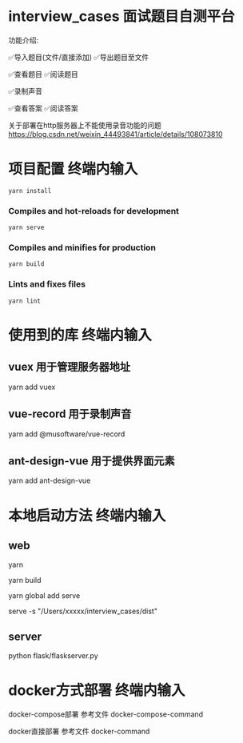 # interview_cases 面试题目自测平台

功能介绍:

✅导入题目(文件/直接添加) ✅导出题目至文件

✅查看题目 ✅阅读题目

✅录制声音

✅查看答案 ✅阅读答案

关于部署在http服务器上不能使用录音功能的问题
https://blog.csdn.net/weixin_44493841/article/details/108073810

# 项目配置 终端内输入
```
yarn install
```

### Compiles and hot-reloads for development
```
yarn serve
```

### Compiles and minifies for production
```
yarn build
```

### Lints and fixes files
```
yarn lint
```

# 使用到的库 终端内输入

## vuex 用于管理服务器地址
yarn add vuex

## vue-record 用于录制声音
yarn add @musoftware/vue-record

## ant-design-vue 用于提供界面元素
yarn add ant-design-vue

# 本地启动方法 终端内输入

## web
yarn

yarn build

yarn global add serve

serve -s "/Users/xxxxx/interview_cases/dist"

## server

python flask/flaskserver.py

# docker方式部署 终端内输入

docker-compose部署 参考文件 docker-compose-command

docker直接部署 参考文件 docker-command